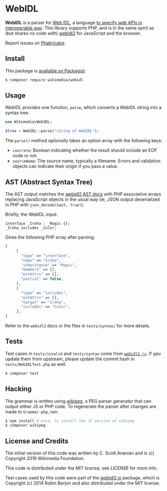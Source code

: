 # WebIDL

__WebIDL__ is a parser for [Web
IDL](https://heycam.github.io/webidl/), a language [to specify web
APIs in interoperable
way](https://heycam.github.io/webidl/#introduction).  This library
supports PHP, and is in the same spirit as (but shares no code with)
[webidl2](https://github.com/w3c/webidl2.js) for JavaScript and the
browser.

Report issues on [Phabricator](https://phabricator.wikimedia.org/maniphest/task/edit/form/1/?projects=Parsoid&title=WebIDL:%20).

## Install

This package is [available on Packagist](https://packagist.org/packages/wikimedia/webidl):

```bash
$ composer require wikimedia/webidl
```

## Usage

WebIDL provides one function, `parse`, which converts a WebIDL string into a
syntax tree.

```php
use Wikimedia\WebIDL;

$tree = WebIDL::parse("string of WebIDL");
```

The `parse()` method optionally takes an option array with the following
keys:
* `concrete`: Boolean indicating whether the result should include an EOF node or not.
* `sourceName`: The source name, typically a filename.  Errors and validation objects can indicate their origin if you pass a value.

## AST (Abstract Syntax Tree)

The AST output matches the
[webidl2 AST docs](https://github.com/w3c/webidl2.js#ast-abstract-syntax-tree)
with PHP associative arrays replacing JavaScript objects in the usual way
(ie, JSON output deserialized in PHP with `json_decode($ast, true)`).

Briefly, the WebIDL input:
```
interface _Iroha : _Magic {};
_Iroha includes _Color;
```
Gives the following PHP array after parsing:
```php
[
     [
       "type" => "interface",
       "name" => "Iroha",
       "inheritance" => "Magic",
       "members" => [],
       "extAttrs" => [],
       "partial" => false,
     ],
     [
       "type" => "includes",
       "extAttrs" => [],
       "target" => "Iroha",
       "includes" => "Color",
     ],
]
```

Refer to the `webidl2` docs or the files in `tests/syntax/` for more
details.

## Tests

Test cases in `tests/invalid` and `tests/syntax` come from
[`webidl2.js`](https://github.com/w3c/webidl2.js/tree/gh-pages/test).
If ypu update them from upstream, please update the commit hash
in `tests/WebIDLTest.php` as well.

```bash
$ composer test
```

## Hacking
The grammar is written using [wikipeg](wikipeg), a PEG parser generator
that can output either JS or PHP code.  To regenerate the parser after
changes are made to `Grammar.php`, run:

```bash
$ npm install # once, to install the JS version of wikipeg
$ composer wikipeg
```

## License and Credits

The initial version of this code was written by C. Scott Ananian and is
(c) Copyright 2019 Wikimedia Foundation.

This code is distributed under the MIT license; see LICENSE for more
info.

Test cases used by this code were part of the
[webidl2.js](https://github.com/w3c/webidl2.js) package, which is
Copyright (c) 2014 Robin Berjon and also distributed under the MIT
license.
